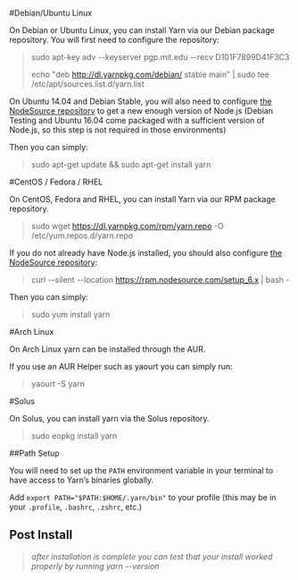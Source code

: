 #Debian/Ubuntu Linux

On Debian or Ubuntu Linux, you can install Yarn via our Debian package repository. You will first need to configure the repository:

> sudo apt-key adv --keyserver pgp.mit.edu --recv D101F7899D41F3C3
> 
>echo "deb http://dl.yarnpkg.com/debian/ stable main" | sudo tee /etc/apt/sources.list.d/yarn.list

On Ubuntu 14.04 and Debian Stable, you will also need to configure [the NodeSource repository](https://nodejs.org/en/download/package-manager/#debian-and-ubuntu-based-linux-distributions) to get a new enough version of Node.js (Debian Testing and Ubuntu 16.04 come packaged with a sufficient version of Node.js, so this step is not required in those environments)

Then you can simply:

>sudo apt-get update && sudo apt-get install yarn

#CentOS / Fedora / RHEL

On CentOS, Fedora and RHEL, you can install Yarn via our RPM package repository.

>sudo wget https://dl.yarnpkg.com/rpm/yarn.repo -O /etc/yum.repos.d/yarn.repo

If you do not already have Node.js installed, you should also configure [the NodeSource repository](https://nodejs.org/en/download/package-manager/#debian-and-ubuntu-based-linux-distributions):

> curl --silent --location https://rpm.nodesource.com/setup_6.x | bash -

Then you can simply:

>sudo yum install yarn

#Arch Linux

On Arch Linux yarn can be installed through the AUR.

If you use an AUR Helper such as yaourt you can simply run:

>yaourt -S yarn

#Solus

On Solus, you can install yarn via the Solus repository.

>sudo eopkg install yarn

##Path Setup

You will need to set up the `PATH` environment variable in your terminal to have access to Yarn’s binaries globally.

Add `export PATH="$PATH:$HOME/.yarn/bin"` to your profile (this may be in your `.profile`, `.bashrc`, `.zshrc`, etc.)

## Post Install

> *after installation is complete you can test that your install worked properly by running yarn --version*
